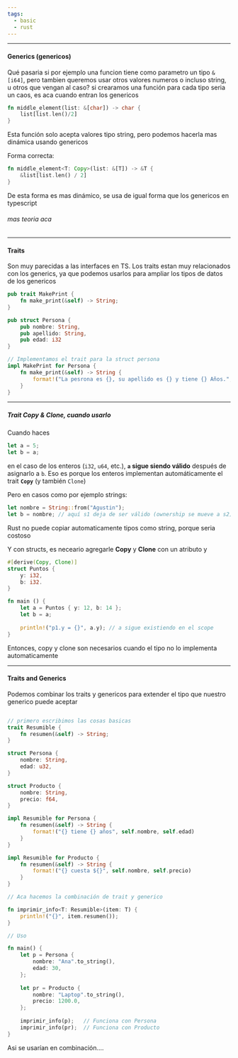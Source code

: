 ```yaml
---
tags:
  - basic
  - rust
---
```

---

#### Generics (genericos)

Qué pasaria si por ejemplo una funcion tiene como parametro un tipo `&[i64]`, pero tambien queremos usar otros valores numeros o incluso string, u otros que vengan al caso? si crearamos una función para cada tipo seria un caos, es aca cuando entran los genericos

```rust
fn middle_element(list: &[char]) -> char {
	list[list.len()/2]
}
```
Esta función solo acepta valores tipo string, pero podemos hacerla mas dinámica usando genericos

Forma correcta:
```rust
fn middle_element<T: Copy>(list: &[T]) -> &T {
    &list[list.len() / 2]
}
```
De esta forma es mas dinámico, se usa de igual forma que los genericos en typescript

######  mas teoria aca

---

#### Traits
Son muy parecidas a las interfaces en TS.
Los traits estan muy relacionados con los generics, ya que podemos usarlos para ampliar los tipos de datos de los genericos

```rust
pub trait MakePrint {
	fn make_print(&self) -> String;
}

pub struct Persona {
	pub nombre: String,
	pub apellido: String,
	pub edad: i32
}

// Implementamos el trait para la struct persona
impl MakePrint for Persona {
	fn make_print(&self) -> String {
		format!("La pesrona es {}, su apellido es {} y tiene {} Años.", self.nombre, self.apellido, self.edad);
	}
}
```

---
##### Trait Copy & Clone, cuando usarlo

Cuando haces 
```rust
let a = 5;
let b = a;
```
en el caso de los enteros (`i32`, `u64`, etc.), **`a` sigue siendo válido** después de asignarlo a `b`. Eso es porque los enteros implementan automáticamente el trait **`Copy`** (y también `Clone`)

Pero en casos como por ejemplo strings:
```rust
let nombre = String::from("Agustin");
let b = nombre; // aquí s1 deja de ser válido (ownership se mueve a s2)
```
Rust no puede copiar automaticamente tipos como string, porque seria costoso

Y con structs, es neceario agregarle **Copy** y **Clone** con un atributo y

```rust
#[derive(Copy, Clone)]
struct Puntos {
	y: i32,
	b: i32.
}

fn main () {
	let a = Puntos { y: 12, b: 14 };
	let b = a;
	
	println!("p1.y = {}", a.y); // a sigue existiendo en el scope
}
```

Entonces, copy y clone son  necesarios cuando el tipo no lo implementa automaticamente

---

#### Traits and Generics

Podemos combinar los traits y genericos para extender el tipo que nuestro generico puede aceptar

```rust

// primero escribimos las cosas basicas
trait Resumible {
    fn resumen(&self) -> String;
}

struct Persona {
    nombre: String,
    edad: u32,
}

struct Producto {
    nombre: String,
    precio: f64,
}

impl Resumible for Persona {
    fn resumen(&self) -> String {
        format!("{} tiene {} años", self.nombre, self.edad)
    }
}

impl Resumible for Producto {
    fn resumen(&self) -> String {
        format!("{} cuesta ${}", self.nombre, self.precio)
    }
}

// Aca hacemos la combinación de trait y generico

fn imprimir_info<T: Resumible>(item: T) {
	println!("{}", item.resumen());
}

// Uso

fn main() {
	let p = Persona {
        nombre: "Ana".to_string(),
        edad: 30,
    };
    
    let pr = Producto {
        nombre: "Laptop".to_string(),
        precio: 1200.0,
    };
    
    imprimir_info(p);   // Funciona con Persona
    imprimir_info(pr);  // Funciona con Producto
}
```

Asi se usarían en combinación....